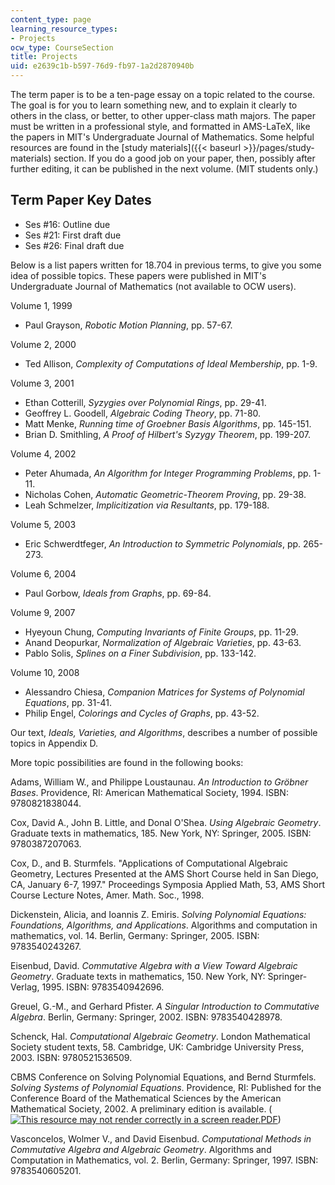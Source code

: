 ```yaml
---
content_type: page
learning_resource_types:
- Projects
ocw_type: CourseSection
title: Projects
uid: e2639c1b-b597-76d9-fb97-1a2d2870940b
---
```


The term paper is to be a ten-page essay on a topic related to the course. The goal is for you to learn something new, and to explain it clearly to others in the class, or better, to other upper-class math majors. The paper must be written in a professional style, and formatted in AMS-LaTeX, like the papers in MIT's Undergraduate Journal of Mathematics. Some helpful resources are found in the [study materials]({{< baseurl >}}/pages/study-materials) section. If you do a good job on your paper, then, possibly after further editing, it can be published in the next volume. (MIT students only.)

Term Paper Key Dates
--------------------

*   Ses #16: Outline due
*   Ses #21: First draft due
*   Ses #26: Final draft due

Below is a list papers written for 18.704 in previous terms, to give you some idea of possible topics. These papers were published in MIT's Undergraduate Journal of Mathematics (not available to OCW users).

Volume 1, 1999

*   Paul Grayson, _Robotic Motion Planning_, pp. 57-67.

Volume 2, 2000

*   Ted Allison, _Complexity of Computations of Ideal Membership_, pp. 1-9.

Volume 3, 2001

*   Ethan Cotterill, _Syzygies over Polynomial Rings_, pp. 29-41.
*   Geoffrey L. Goodell, _Algebraic Coding Theory_, pp. 71-80.
*   Matt Menke, _Running time of Groebner Basis Algorithms_, pp. 145-151.
*   Brian D. Smithling, _A Proof of Hilbert's Syzygy Theorem_, pp. 199-207.

Volume 4, 2002

*   Peter Ahumada, _An Algorithm for Integer Programming Problems_, pp. 1-11.
*   Nicholas Cohen, _Automatic Geometric-Theorem Proving_, pp. 29-38.
*   Leah Schmelzer, _Implicitization via Resultants_, pp. 179-188.

Volume 5, 2003

*   Eric Schwerdtfeger, _An Introduction to Symmetric Polynomials_, pp. 265-273.

Volume 6, 2004

*   Paul Gorbow, _Ideals from Graphs_, pp. 69-84.

Volume 9, 2007

*   Hyeyoun Chung, _Computing Invariants of Finite Groups_, pp. 11-29.
*   Anand Deopurkar, _Normalization of Algebraic Varieties_, pp. 43-63.
*   Pablo Solis, _Splines on a Finer Subdivision_, pp. 133-142.

Volume 10, 2008

*   Alessandro Chiesa, _Companion Matrices for Systems of Polynomial Equations_, pp. 31-41.
*   Philip Engel, _Colorings and Cycles of Graphs_, pp. 43-52.

Our text, _Ideals, Varieties, and Algorithms_, describes a number of possible topics in Appendix D.

More topic possibilities are found in the following books:

Adams, William W., and Philippe Loustaunau. _An Introduction to Gröbner Bases_. Providence, RI: American Mathematical Society, 1994. ISBN: 9780821838044.

Cox, David A., John B. Little, and Donal O'Shea. _Using Algebraic Geometry_. Graduate texts in mathematics, 185. New York, NY: Springer, 2005. ISBN: 9780387207063.

Cox, D., and B. Sturmfels. "Applications of Computational Algebraic Geometry, Lectures Presented at the AMS Short Course held in San Diego, CA, January 6-7, 1997." Proceedings Symposia Applied Math, 53, AMS Short Course Lecture Notes, Amer. Math. Soc., 1998.

Dickenstein, Alicia, and Ioannis Z. Emiris. _Solving Polynomial Equations: Foundations, Algorithms, and Applications_. Algorithms and computation in mathematics, vol. 14. Berlin, Germany: Springer, 2005. ISBN: 9783540243267.

Eisenbud, David. _Commutative Algebra with a View Toward Algebraic Geometry_. Graduate texts in mathematics, 150. New York, NY: Springer-Verlag, 1995. ISBN: 9783540942696.

Greuel, G.-M., and Gerhard Pfister. _A Singular Introduction to Commutative Algebra_. Berlin, Germany: Springer, 2002. ISBN: 9783540428978.

Schenck, Hal. _Computational Algebraic Geometry_. London Mathematical Society student texts, 58. Cambridge, UK: Cambridge University Press, 2003. ISBN: 9780521536509.

CBMS Conference on Solving Polynomial Equations, and Bernd Sturmfels. _Solving Systems of Polynomial Equations_. Providence, RI: Published for the Conference Board of the Mathematical Sciences by the American Mathematical Society, 2002. A preliminary edition is available. ([![This resource may not render correctly in a screen reader.](/images/inacessible.gif)PDF](https://math.berkeley.edu/~bernd/cbms.pdf))

Vasconcelos, Wolmer V., and David Eisenbud. _Computational Methods in Commutative Algebra and Algebraic Geometry_. Algorithms and Computation in Mathematics, vol. 2. Berlin, Germany: Springer, 1997. ISBN: 9783540605201.